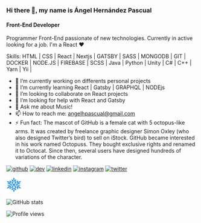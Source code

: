 ### Hi there 👋, my name is Ángel Hernández Pascual
#### Front-End Developer 
Programmer Front-End passionate of new technologies. Currently in active looking for a job. I'm a React :heart:

Skills: HTML | CSS | React | Nextjs | GATSBY | SASS | MONGODB | GIT | DOCKER | NODE.JS | FIREBASE | SCSS | Java | Python | Unity | C# | C++ | Yarn | Yii | 

- 🔭 I’m currently working on differents personal projects 
- 🌱 I’m currently learning React | Gatsby | GRAPHQL | NODEjs 
- 👯 I’m looking to collaborate on React projects 
- 🤔 I’m looking for help with React and Gatsby 
- 💬 Ask me about Music! 
- 📫 How to reach me: angelhpascual@gmail.com 
- ⚡ Fun fact: The mascot of GitHub is a female cat with 5 octopus-like arms. It was created by freelance graphic designer Simon Oxley (who also designed Twitter’s bird) to sell on iStock. GitHub became interested in his work named Octopuss. They bought exclusive rights and renamed it to Octocat. Since then, several users have designed hundreds of variations of the character. 


[<img src='https://cdn.jsdelivr.net/npm/simple-icons@3.0.1/icons/github.svg' alt='github' height='40'>](https://github.com/angelhpascual)  [<img src='https://cdn.jsdelivr.net/npm/simple-icons@3.0.1/icons/dev-dot-to.svg' alt='dev' height='40'>](https://dev.to/angelhpascual)  [<img src='https://cdn.jsdelivr.net/npm/simple-icons@3.0.1/icons/linkedin.svg' alt='linkedin' height='40'>](https://www.linkedin.com/in/ángel-hernández-pascual-90391546/)  [<img src='https://cdn.jsdelivr.net/npm/simple-icons@3.0.1/icons/instagram.svg' alt='instagram' height='40'>](https://www.instagram.com/angelfrostik/)  [<img src='https://cdn.jsdelivr.net/npm/simple-icons@3.0.1/icons/twitter.svg' alt='twitter' height='40'>](https://twitter.com/angelhernandev)  

<a href='https://archiveprogram.github.com/'><img src='https://raw.githubusercontent.com/acervenky/animated-github-badges/master/assets/acbadge.gif' width='40' height='40'></a> 

![GitHub stats](https://github-readme-stats.vercel.app/api?username=angelhpascual&show_icons=true)  

![Profile views](https://gpvc.arturio.dev/angelhpascual)  
